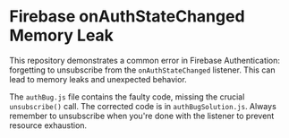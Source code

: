 # Firebase onAuthStateChanged Memory Leak
This repository demonstrates a common error in Firebase Authentication: forgetting to unsubscribe from the `onAuthStateChanged` listener.  This can lead to memory leaks and unexpected behavior. 

The `authBug.js` file contains the faulty code, missing the crucial `unsubscribe()` call.  The corrected code is in `authBugSolution.js`.  Always remember to unsubscribe when you're done with the listener to prevent resource exhaustion.